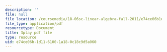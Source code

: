 ```yaml
---
description: ''
file: null
file_location: /coursemedia/18-06sc-linear-algebra-fall-2011/e74ce06b1d1161001a180c18c9d5a060_MMWqGD4Urso.pdf
file_type: application/pdf
resourcetype: Document
title: 3play pdf file
type: resource
uid: e74ce06b-1d11-6100-1a18-0c18c9d5a060
---
```

